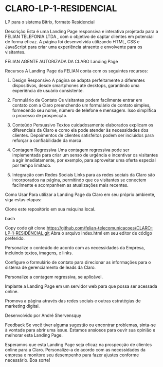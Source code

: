 # CLARO-LP-1-RESIDENCIAL
LP para o sistema Bitrix, formato Residencial 

Descrição
Esta é uma Landing Page responsiva e interativa projetada para a FELIAN TELEFONIA LTDA , com o objetivo de captar clientes em potencial de forma eficaz. A página foi desenvolvida utilizando HTML, CSS e JavaScript para criar uma experiência atraente e envolvente para os visitantes.

FELIAN AGENTE AUTORIZADA DA CLARO Landing Page

Recursos
A Landing Page da FELIAN conta com os seguintes recursos:

1. Design Responsivo
A página se adapta perfeitamente a diferentes dispositivos, desde smartphones até desktops, garantindo uma experiência de usuário consistente.

2. Formulário de Contato
Os visitantes podem facilmente entrar em contato com a Claro preenchendo um formulário de contato simples, fornecendo seu nome, número de telefone e mensagem. Isso simplifica o processo de prospecção.

3. Conteúdo Persuasivo
Textos cuidadosamente elaborados explicam os diferenciais da Claro e como ela pode atender às necessidades dos clientes. Depoimentos de clientes satisfeitos podem ser incluídos para reforçar a confiabilidade da marca.

4. Contagem Regressiva
Uma contagem regressiva pode ser implementada para criar um senso de urgência e incentivar os visitantes a agir imediatamente, por exemplo, para aproveitar uma oferta especial por tempo limitado.

5. Integração com Redes Sociais
Links para as redes sociais da Claro são incorporados na página, permitindo que os visitantes se conectem facilmente e acompanhem as atualizações mais recentes.

Como Usar
Para utilizar a Landing Page da Claro em seu próprio ambiente, siga estas etapas:

Clone este repositório em sua máquina local.

bash

Copy code
git clone https://github.com/felian-telecomunicacoes/CLARO-LP-1-RESIDENCIAL.git
Abra o arquivo index.html em seu editor de código preferido.

Personalize o conteúdo de acordo com as necessidades da Empresa, incluindo textos, imagens, e links.

Configure o formulário de contato para direcionar as informações para o sistema de gerenciamento de leads da Claro.

Personalize a contagem regressiva, se aplicável.

Implante a Landing Page em um servidor web para que possa ser acessada online.

Promova a página através das redes sociais e outras estratégias de marketing digital.


Desenvolvido por André Shervensquy

Feedback
Se você tiver alguma sugestão ou encontrar problemas, sinta-se à vontade para abrir uma issue. Estamos ansiosos para ouvir sua opinião e melhorar esta Landing Page.

Esperamos que esta Landing Page seja eficaz na prospecção de clientes online para a Claro. Personalize-a de acordo com as necessidades da empresa e monitore seu desempenho para fazer ajustes conforme necessário. Boa sorte!
